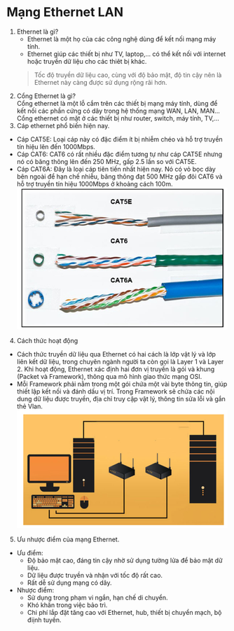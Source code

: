 # Mạng Ethernet LAN
1. Ethernet là gì?     
    * Ethernet là một họ của các công nghệ dùng để kết nối mạng máy tính.
    * Ethernet giúp các thiết bị như TV, laptop,... có thể kết nối với internet hoặc truyền dữ liệu cho các thiêt bị khác.
    > Tốc độ  truyền dữ liệu cao, cùng với độ bảo mật, độ tin cậy nên là Ethernet này càng được sử dụng rộng rãi hơn.
2. Cổng Ethernet là gì?   
    Cổng ethernet là một lỗ cắm trên các thiết bị mạng máy tính, dùng để kết nối các phần cứng có dây trong hệ thống mạng WAN, LAN, MAN... Cổng ethernet có mặt ở các thiết bị như router, switch, máy tính, TV,...
3. Cáp ethernet phổ biến hiện nay.
- Cáp CAT5E: Loại cáp này có đặc điểm ít bị nhiễm chéo và hỗ trợ truyền tín hiệu lên đến 1000Mbps.
- Cáp CAT6: CAT6 có rất nhiều đặc điểm tương tự như cáp CAT5E nhưng nó có băng thông lên đến 250 MHz, gấp 2.5 lần so với CAT5E.
- Cáp CAT6A: Đây là loại cáp tiên tiến nhất hiện nay. Nó có vỏ bọc dày bên ngoài để hạn chế nhiễu, băng thông đạt 500 MHz gấp đôi CAT6 và hỗ trợ truyền tín hiệu 1000Mbps ở khoảng cách 100m.    
![](../CCNA/images/z3423825391709_4c546fd8018e9c0a416e8f2d5382993e.jpg)
4. Cách thức hoạt động  
 *   Cách thức truyền dữ liệu qua Ethernet có hai cách là lớp vật lý và lớp liên kết dữ liệu, trong chuyên ngành người ta còn gọi là Layer 1 và Layer 2. Khi hoạt động, Ethernet xác định hai đơn vị truyền là gói và khung (Packet và Framework), thông qua mô hình giao thức mạng OSI.
 *  Mỗi Framework phải nằm trong một gói chứa một vài byte thông tin, giúp thiết lập kết nối và đánh dấu vị trí. Trong Framework sẽ chứa các nội dung dữ liệu được truyền, địa chỉ truy cập vật lý, thông tin sửa lỗi và gắn thẻ Vlan.
 ![](../CCNA/images/z3423824325467_45b9e0f49986d43853bb9473fed78056.jpg)
 5. Ưu nhược điểm của mạng Ethernet.
 * Ưu điểm:
    * Độ bảo mật cao, đáng tin cậy nhờ sử dụng tường lửa để bảo mật dữ liệu.
    * Dữ liệu được truyền và nhận với tốc độ rất cao.
    * Rất dễ sử dụng mạng có dây.
* Nhược điểm:
    * Sử dụng trong phạm vi ngắn, hạn chế di chuyển.
    * Khó khăn trong việc bảo trì.
    * Chi phí lắp đặt tăng cao với Ethernet, hub, thiết bị chuyển mạch, bộ điịnh tuyến. 